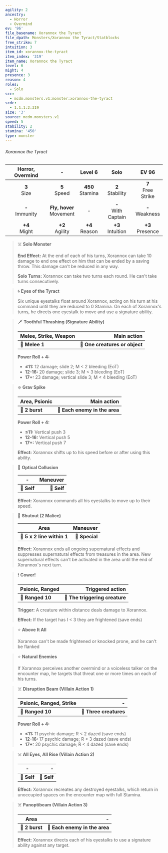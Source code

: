 ```yaml
---
agility: 2
ancestry:
  - Horror
  - Overmind
ev: '96'
file_basename: Xorannox the Tyract
file_dpath: Monsters/Xorannox the Tyract/Statblocks
free_strike: 7
intuition: 3
item_id: xorannox-the-tyract
item_index: '319'
item_name: Xorannox the Tyract
level: 6
might: 4
presence: 3
reason: 4
roles:
  - Solo
scc:
  - mcdm.monsters.v1:monster:xorannox-the-tyract
scdc:
  - 1.1.1:2:319
size: '3'
source: mcdm.monsters.v1
speed: 5
stability: 2
stamina: '450'
type: monster
---
```


###### Xorannox the Tyract

|  Horror, Overmind   |              -               |       Level 6        |          Solo           |         EV 96          |
| :-----------------: | :--------------------------: | :------------------: | :---------------------: | :--------------------: |
|   **3**<br/> Size   |       **5**<br/> Speed       | **450**<br/> Stamina |  **2**<br/> Stability   | **7**<br/> Free Strike |
| **-**<br/> Immunity | **Fly, hover**<br/> Movement |          -           | **-**<br/> With Captain |  **-**<br/> Weakness   |
|  **+4**<br/> Might  |     **+2**<br/> Agility      |  **+4**<br/> Reason  |  **+3**<br/> Intuition  |  **+3**<br/> Presence  |

<!-- -->
> ☠️ **Solo Monster**
>
> **End Effect:** At the end of each of his turns, Xorannox can take 10 damage to end one effect on him that can be ended by a saving throw. This damage can't be reduced in any way.
>
> **Solo Turns:** Xorannox can take two turns each round. He can't take turns consecutively.

<!-- -->
> 🌀 **Eyes of the Tyract**
>
> Six unique eyestalks float around Xorannox, acting on his turn at his command until they are reduced to 0 Stamina. On each of Xorannox's turns, he directs one eyestalk to move and use a signature ability.

<!-- -->
> 🗡 **Toothful Thrashing (Signature Ability)**
>
> | **Melee, Strike, Weapon** |                **Main action** |
> | ------------------------- | -----------------------------: |
> | **📏 Melee 1**            | **🎯 One creatures or object** |
>
> **Power Roll + 4:**
>
> - **≤11:** 12 damage; slide 2; M < 2 bleeding (EoT)
> - **12-16:** 20 damage; slide 3; M < 3 bleeding (EoT)
> - **17+:** 23 damage; vertical slide 3; M < 4 bleeding (EoT)

<!-- -->
> ❇️ **Grav Spike**
>
> | **Area, Psionic** |               **Main action** |
> | ----------------- | ----------------------------: |
> | **📏 2 burst**    | **🎯 Each enemy in the area** |
>
> **Power Roll + 4:**
>
> - **≤11:** Vertical push 3
> - **12-16:** Vertical push 5
> - **17+:** Vertical push 7
>
> **Effect:** Xorannox shifts up to his speed before or after using this ability.

<!-- -->
> 👤 **Optical Collusion**
>
> | **-**       | **Maneuver** |
> | ----------- | -----------: |
> | **📏 Self** |  **🎯 Self** |
>
> **Effect:** Xorannox commands all his eyestalks to move up to their speed.

<!-- -->
> 🔳 **Shutout (2 Malice)**
>
> | **Area**                   |   **Maneuver** |
> | -------------------------- | -------------: |
> | **📏 5 x 2 line within 1** | **🎯 Special** |
>
> **Effect:** Xorannox ends all ongoing supernatural effects and suppresses supernatural effects from treasures in the area. New supernatural effects can't be activated in the area until the end of Xorannox's next turn.

<!-- -->
> ❗️ **Cower!**
>
> | **Psionic, Ranged** |           **Triggered action** |
> | ------------------- | -----------------------------: |
> | **📏 Ranged 10**    | **🎯 The triggering creature** |
>
> **Trigger:** A creature within distance deals damage to Xorannox.
>
> **Effect:** If the target has I < 3 they are frightened (save ends)

<!-- -->
> ⭐️ **Above It All**
>
> Xorannox can't be made frightened or knocked prone, and he can't be flanked

<!-- -->
> ⭐️ **Natural Enemies**
>
> If Xorannox perceives another overmind or a voiceless talker on the encounter map, he targets that threat one or more times on each of his turns.

<!-- -->
> ☠️ **Disruption Beam (Villain Action 1)**
>
> | **Psionic, Ranged, Strike** |                  **-** |
> | --------------------------- | ---------------------: |
> | **📏 Ranged 10**            | **🎯 Three creatures** |
>
> **Power Roll + 4:**
>
> - **≤11:** 11 psychic damage; R < 2 dazed (save ends)
> - **12-16:** 17 psychic damage; R < 3 dazed (save ends)
> - **17+:** 20 psychic damage; R < 4 dazed (save ends)

<!-- -->
> ☠️ **All Eyes, All Rise (Villain Action 2)**
>
> | **-**       |       **-** |
> | ----------- | ----------: |
> | **📏 Self** | **🎯 Self** |
>
> **Effect:** Xorannox recreates any destroyed eyestalks, which return in unoccupied spaces on the encounter map with full Stamina.

<!-- -->
> ☠️ **Panoptibeam (Villain Action 3)**
>
> | **Area**       |                         **-** |
> | -------------- | ----------------------------: |
> | **📏 2 burst** | **🎯 Each enemy in the area** |
>
> **Effect:** Xorannox directs each of his eyestalks to use a signature ability against any target.
